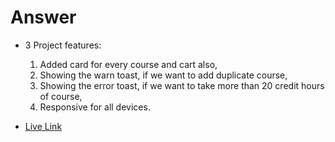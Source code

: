# Answer


- 3 Project features:
  1. Added card for every course and cart also,
  2. Showing the warn toast, if we want to add duplicate course,
  3. Showing the error toast, if we want to take more than 20 credit hours of course,
  4. Responsive for all devices.


 - [Live Link](https://6505ec0c90e9f3386bc200f2--delicate-lokum-6dbac5.netlify.app/)
